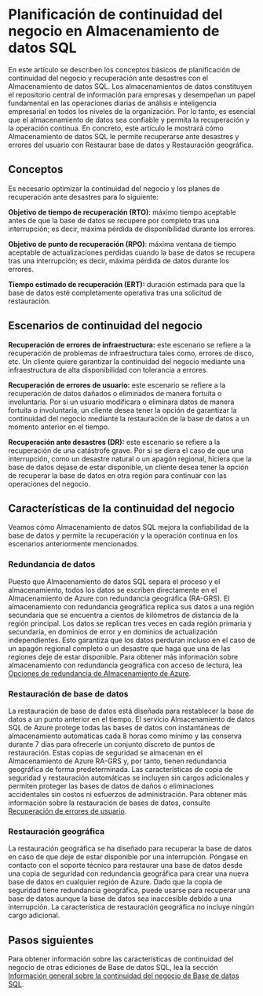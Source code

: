 <properties
   pageTitle="Planificación de continuidad del negocio en Almacenamiento de datos SQL | Microsoft Azure"
   description="Información general sobre la continuidad del negocio en Almacenamiento de datos SQL"
   services="sql-data-warehouse"
   documentationCenter="NA"
   authors="sahaj08"
   manager="barbkess"
   editor=""/>

<tags
   ms.service="sql-data-warehouse"
   ms.devlang="NA"
   ms.topic="article"
   ms.tgt_pltfrm="NA"
   ms.workload="data-services"
   ms.date="02/17/2016"
   ms.author="sahajs;barbkess;sonyama"/>


# Planificación de continuidad del negocio en Almacenamiento de datos SQL

En este artículo se describen los conceptos básicos de planificación de continuidad del negocio y recuperación ante desastres con el Almacenamiento de datos SQL. Los almacenamientos de datos constituyen el repositorio central de información para empresas y desempeñan un papel fundamental en las operaciones diarias de análisis e inteligencia empresarial en todos los niveles de la organización. Por lo tanto, es esencial que el almacenamiento de datos sea confiable y permita la recuperación y la operación continua. En concreto, este artículo le mostrará cómo Almacenamiento de datos SQL le permite recuperarse ante desastres y errores del usuario con Restaurar base de datos y Restauración geográfica.

## Conceptos

Es necesario optimizar la continuidad del negocio y los planes de recuperación ante desastres para lo siguiente:

**Objetivo de tiempo de recuperación (RTO)**: máximo tiempo aceptable antes de que la base de datos se recupere por completo tras una interrupción; es decir, máxima pérdida de disponibilidad durante los errores.

**Objetivo de punto de recuperación (RPO)**: máxima ventana de tiempo aceptable de actualizaciones perdidas cuando la base de datos se recupera tras una interrupción; es decir, máxima pérdida de datos durante los errores.

**Tiempo estimado de recuperación (ERT):** duración estimada para que la base de datos esté completamente operativa tras una solicitud de restauración.

## Escenarios de continuidad del negocio

**Recuperación de errores de infraestructura:** este escenario se refiere a la recuperación de problemas de infraestructura tales como, errores de disco, etc. Un cliente quiere garantizar la continuidad del negocio mediante una infraestructura de alta disponibilidad con tolerancia a errores.

**Recuperación de errores de usuario:** este escenario se refiere a la recuperación de datos dañados o eliminados de manera fortuita o involuntaria. Por si un usuario modificara o eliminara datos de manera fortuita o involuntaria, un cliente desea tener la opción de garantizar la continuidad del negocio mediante la restauración de la base de datos a un momento anterior en el tiempo.

**Recuperación ante desastres (DR):** este escenario se refiere a la recuperación de una catástrofe grave. Por si se diera el caso de que una interrupción, como un desastre natural o un apagón regional, hiciera que la base de datos dejase de estar disponible, un cliente desea tener la opción de recuperar la base de datos en otra región para continuar con las operaciones del negocio.


## Características de la continuidad del negocio

Veamos cómo Almacenamiento de datos SQL mejora la confiabilidad de la base de datos y permite la recuperación y la operación continua en los escenarios anteriormente mencionados.


### Redundancia de datos

Puesto que Almacenamiento de datos SQL separa el proceso y el almacenamiento, todos los datos se escriben directamente en el Almacenamiento de Azure con redundancia geográfica (RA-GRS). El almacenamiento con redundancia geográfica replica sus datos a una región secundaria que se encuentra a cientos de kilómetros de distancia de la región principal. Los datos se replican tres veces en cada región primaria y secundaria, en dominios de error y en dominios de actualización independientes. Esto garantiza que los datos perduran incluso en el caso de un apagón regional completo o un desastre que haga que una de las regiones deje de estar disponible. Para obtener más información sobre almacenamiento con redundancia geográfica con acceso de lectura, lea [Opciones de redundancia de Almacenamiento de Azure][].

### Restauración de base de datos

La restauración de base de datos está diseñada para restablecer la base de datos a un punto anterior en el tiempo. El servicio Almacenamiento de datos SQL de Azure protege todas las bases de datos con instantáneas de almacenamiento automáticas cada 8 horas como mínimo y las conserva durante 7 días para ofrecerle un conjunto discreto de puntos de restauración. Estas copias de seguridad se almacenan en el Almacenamiento de Azure RA-GRS y, por tanto, tienen redundancia geográfica de forma predeterminada. Las características de copia de seguridad y restauración automáticas se incluyen sin cargos adicionales y permiten proteger las bases de datos de daños o eliminaciones accidentales sin costos ni esfuerzos de administración. Para obtener más información sobre la restauración de bases de datos, consulte [Recuperación de errores de usuario][].

### Restauración geográfica

La restauración geográfica se ha diseñado para recuperar la base de datos en caso de que deje de estar disponible por una interrupción. Póngase en contacto con el soporte técnico para restaurar una base de datos desde una copia de seguridad con redundancia geográfica para crear una nueva base de datos en cualquier región de Azure. Dado que la copia de seguridad tiene redundancia geográfica, puede usarse para recuperar una base de datos aunque la base de datos sea inaccesible debido a una interrupción. La característica de restauración geográfica no incluye ningún cargo adicional.


## Pasos siguientes
Para obtener información sobre las características de continuidad del negocio de otras ediciones de Base de datos SQL, lea la sección [Información general sobre la continuidad del negocio de Base de datos SQL][].

<!--Image references-->

<!--Article references-->
[business continuity overview]: ../sql-database/sql-database-business-continuity.md
[Finalize a recovered database]: ../sql-database/sql-database-recovered-finalize.md
[Opciones de redundancia de Almacenamiento de Azure]: ../storage/storage-redundancy.md#read-access-geo-redundant-storage
[Información general sobre la continuidad del negocio de Base de datos SQL]: ../sql-database/sql-database-business-continuity.md
[Recuperación de errores de usuario]: sql-data-warehouse-business-continuity-recover-from-user-error.md

<!--MSDN references-->
[Create database restore request]: http://msdn.microsoft.com/library/azure/dn509571.aspx
[Database operation status]: http://msdn.microsoft.com/library/azure/dn720371.aspx
[Get restorable dropped database]: http://msdn.microsoft.com/library/azure/dn509574.aspx
[List restorable dropped databases]: http://msdn.microsoft.com/library/azure/dn509562.aspx

<!--Other Web references-->

<!---HONumber=AcomDC_0218_2016-->